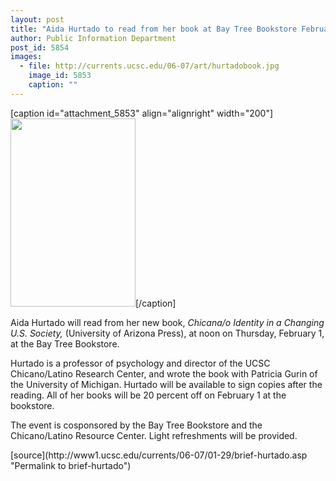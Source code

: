 ```yaml
---
layout: post
title: "Aida Hurtado to read from her book at Bay Tree Bookstore February 1"
author: Public Information Department
post_id: 5854
images:
  - file: http://currents.ucsc.edu/06-07/art/hurtadobook.jpg
    image_id: 5853
    caption: ""
---
```


[caption id="attachment_5853" align="alignright" width="200"]<a href="http://localhost/mysite/wp-content/uploads/2007/01/hurtadobook.jpg"><img class="size-full wp-image-5853" src="http://localhost/mysite/wp-content/uploads/2007/01/hurtadobook.jpg" alt="" width="200" height="301" /></a>[/caption]
<a name="content" id="content"></a>
<p>
  Aida Hurtado will read from her new book, <i>Chicana/o Identity in a Changing U.S. Society,</i> (University of Arizona Press), at noon on Thursday, February 1, at the Bay Tree Bookstore.
</p>
<p>
  Hurtado is a professor of psychology and director of the UCSC Chicano/Latino Research Center, and wrote the book with Patricia Gurin of the University of Michigan. Hurtado will be available to sign copies after the reading. All of her books will be 20 percent off on February 1 at the bookstore.
</p>
<p>
  The event is cosponsored by the Bay Tree Bookstore and the Chicano/Latino Resource Center. Light refreshments will be provided.
</p>
[source](http://www1.ucsc.edu/currents/06-07/01-29/brief-hurtado.asp "Permalink to brief-hurtado")
